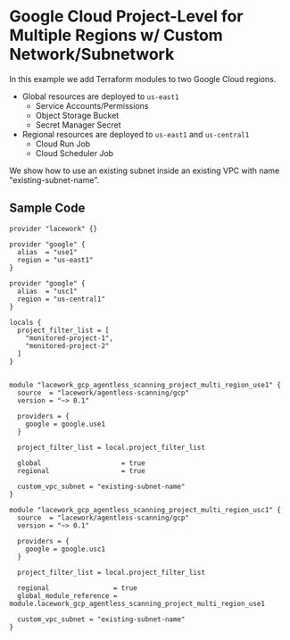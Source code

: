 # Google Cloud Project-Level for Multiple Regions w/ Custom Network/Subnetwork

In this example we add Terraform modules to two Google Cloud regions.

- Global resources are deployed to `us-east1`
  - Service Accounts/Permissions
  - Object Storage Bucket
  - Secret Manager Secret
- Regional resources are deployed to `us-east1` and `us-central1`
  - Cloud Run Job
  - Cloud Scheduler Job

We show how to use an existing subnet inside an existing VPC with name "existing-subnet-name".

## Sample Code

```hcl
provider "lacework" {}

provider "google" {
  alias  = "use1"
  region = "us-east1"
}

provider "google" {
  alias  = "usc1"
  region = "us-central1"
}

locals {
  project_filter_list = [
    "monitored-project-1",
    "monitored-project-2"
  ]
}


module "lacework_gcp_agentless_scanning_project_multi_region_use1" {
  source  = "lacework/agentless-scanning/gcp"
  version = "~> 0.1"

  providers = {
    google = google.use1
  }

  project_filter_list = local.project_filter_list

  global                    = true
  regional                  = true

  custom_vpc_subnet = "existing-subnet-name"
}

module "lacework_gcp_agentless_scanning_project_multi_region_usc1" {
  source  = "lacework/agentless-scanning/gcp"
  version = "~> 0.1"

  providers = {
    google = google.usc1
  }

  project_filter_list = local.project_filter_list

  regional                = true
  global_module_reference = module.lacework_gcp_agentless_scanning_project_multi_region_use1

  custom_vpc_subnet = "existing-subnet-name"
}
```
